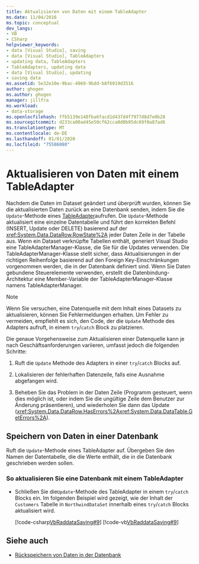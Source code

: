 ```yaml
---
title: Aktualisieren von Daten mit einem TableAdapter
ms.date: 11/04/2016
ms.topic: conceptual
dev_langs:
- VB
- CSharp
helpviewer_keywords:
- data [Visual Studio], saving
- data [Visual Studio], TableAdapters
- updating data, TableAdapters
- TableAdapters, updating data
- data [Visual Studio], updating
- saving data
ms.assetid: 5e32e10e-9bac-4969-9bdd-b8f6919d3516
author: ghogen
ms.author: ghogen
manager: jillfra
ms.workload:
- data-storage
ms.openlocfilehash: ffb5139e148fba6facd1d437d4f7977d8d7e0b28
ms.sourcegitcommit: d233ca00ad45e50cf62cca0d0b95dc69f0a87ad6
ms.translationtype: MT
ms.contentlocale: de-DE
ms.lasthandoff: 01/01/2020
ms.locfileid: "75586080"
---
```

# <a name="update-data-by-using-a-tableadapter"></a>Aktualisieren von Daten mit einem TableAdapter

Nachdem die Daten im Dataset geändert und überprüft wurden, können Sie die aktualisierten Daten zurück an eine Datenbank senden, indem Sie die `Update`-Methode eines [TableAdapter](../data-tools/create-and-configure-tableadapters.md)aufrufen. Die `Update`-Methode aktualisiert eine einzelne Datentabelle und führt den korrekten Befehl (INSERT, Update oder DELETE) basierend auf der <xref:System.Data.DataRow.RowState%2A> jeder Daten Zeile in der Tabelle aus. Wenn ein Dataset verknüpfte Tabellen enthält, generiert Visual Studio eine TableAdapterManager-Klasse, die Sie für die Updates verwenden. Die TableAdapterManager-Klasse stellt sicher, dass Aktualisierungen in der richtigen Reihenfolge basierend auf den Foreign Key-Einschränkungen vorgenommen werden, die in der Datenbank definiert sind. Wenn Sie Daten gebundene Steuerelemente verwenden, erstellt die Datenbindung-Architektur eine Member-Variable der TableAdapterManager-Klasse namens TableAdapterManager.

> [!NOTE]
> Wenn Sie versuchen, eine Datenquelle mit dem Inhalt eines Datasets zu aktualisieren, können Sie Fehlermeldungen erhalten. Um Fehler zu vermeiden, empfiehlt es sich, den Code, der die `Update` Methode des Adapters aufruft, in einem `try`/`catch` Block zu platzieren.

Die genaue Vorgehensweise zum Aktualisieren einer Datenquelle kann je nach Geschäftsanforderungen variieren, umfasst jedoch die folgenden Schritte:

1. Ruft die `Update` Methode des Adapters in einer `try`/`catch` Blocks auf.

2. Lokalisieren der fehlerhaften Datenzeile, falls eine Ausnahme abgefangen wird.

3. Beheben Sie das Problem in der Daten Zeile (Programm gesteuert, wenn dies möglich ist, oder indem Sie die ungültige Zeile dem Benutzer zur Änderung präsentieren), und wiederholen Sie dann das Update (<xref:System.Data.DataRow.HasErrors%2A><xref:System.Data.DataTable.GetErrors%2A>).

## <a name="save-data-to-a-database"></a>Speichern von Daten in einer Datenbank

Ruft die `Update`-Methode eines TableAdapter auf. Übergeben Sie den Namen der Datentabelle, die die Werte enthält, die in die Datenbank geschrieben werden sollen.

### <a name="to-update-a-database-by-using-a-tableadapter"></a>So aktualisieren Sie eine Datenbank mit einem TableAdapter

- Schließen Sie die`Update`-Methode des TableAdapter in einem `try`/`catch` Blocks ein. Im folgenden Beispiel wird gezeigt, wie der Inhalt der `Customers` Tabelle in `NorthwindDataSet` innerhalb eines `try`/`catch` Blocks aktualisiert wird.

     [!code-csharp[VbRaddataSaving#9](../data-tools/codesnippet/CSharp/update-data-by-using-a-tableadapter_1.cs)]
     [!code-vb[VbRaddataSaving#9](../data-tools/codesnippet/VisualBasic/update-data-by-using-a-tableadapter_1.vb)]

## <a name="see-also"></a>Siehe auch

- [Rückspeichern von Daten in der Datenbank](../data-tools/save-data-back-to-the-database.md)
